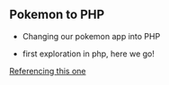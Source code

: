 ## Pokemon to PHP

- Changing our pokemon app into PHP

- first exploration in php, here we go!

[Referencing this one](https://nbenin.github.io/ajax-pokedex/)
